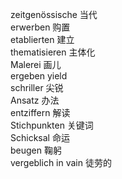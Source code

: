 zeitgenössische 当代  
erwerben  购置  
etablierten 建立  
thematisieren 主体化  
Malerei 画儿  
ergeben yield  
schriller 尖锐  
Ansatz 办法  
entziffern 解读  
Stichpunkten 关键词  
Schicksal 命运  
beugen 鞠躬  
vergeblich in vain 徒劳的  


